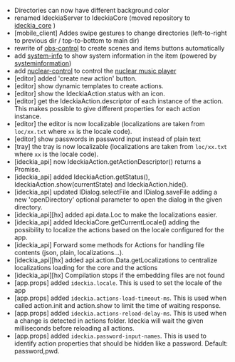 * Directories can now have different background color
* renamed IdeckiaServer to IdeckiaCore (moved repository to [ideckia_core](https://github.com/ideckia/ideckia_core/) )
* [mobile_client] Addes swipe gestures to change directories (left-to-right to previous dir / top-to-bottom to main dir)
* rewrite of [obs-control](https://github.com/ideckia/action_obs-control/) to create scenes and items buttons automatically
* add [system-info](https://github.com/ideckia/action_system-info/) to show system information in the item (powered by [systeminformation](https://systeminformation.io))
* add [nuclear-control](https://github.com/ideckia/action_nuclear-control/) to control the [nuclear music player](https://nuclear.js.org/)
* [editor] added 'create new action' button.
* [editor] show dynamic templates to create actions.
* [editor] show the IdeckiaAction.status with an icon.
* [editor] get the IdeckiaAction.descriptor of each instance of the action. This makes possible to give different properties for each action instance.
* [editor] the editor is now localizable (localizations are taken from `loc/xx.txt` where `xx` is the locale code).
* [editor] show passwords in password input instead of plain text
* [tray] the tray is now localizable (localizations are taken from `loc/xx.txt` where `xx` is the locale code).
* [ideckia_api] now IdeckiaAction.getActionDescriptor() returns a Promise.
* [ideckia_api] added IdeckiaAction.getStatus(), IdeckiaAction.show(currentState) and IdeckiaAction.hide().
* [ideckia_api] updated IDialog.selectFile and IDialog.saveFile adding a new 'openDirectory' optional parameter to open the dialog in the given directory.
* [ideckia_api][hx] added api.data.Loc to make the localizations easier.
* [ideckia_api] added IdeckiaCore.getCurrentLocale() adding the possibility to localize the actions based on the locale configured for the app.
* [ideckia_api] Forward some methods for Actions for handling file contents (json, plain, localizations...).
* [ideckia_api][hx] added api.action.Data.getLocalizations to centralize localizations loading for the core and the actions
* [ideckia_api][hx] Compilation stops if the embedding files are not found
* [app.props] added `ideckia.locale`. This is used to set the locale of the app
* [app.props] added `ideckia.actions-load-timeout-ms`. This is used when called action.init and action.show to limit the time of waiting response.
* [app.props] added `ideckia.actions-reload-delay-ms`. This is used when a change is detected in actions folder. Ideckia will wait the given milliseconds before reloading all actions.
* [app.props] added `ideckia.password-input-names`. This is used to identify action properties that should be hidden like a password. Default: password,pwd.